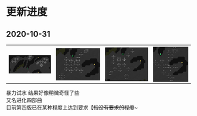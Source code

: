 # 更新进度

## 2020-10-31

<table>
    <tr>
        <th><img src="doc/img/20201031-1.jpg"align="middle" /></th>
        <th><img src="doc/img/20201031-2.png"  align="middle" /></th>
        <th><img src="doc/img/20201031-3.png" align="middle" /></th>
        <th><img src="doc/img/20201031-4.png" align="middle" /></th>
    </tr>

</table>

暴力试水 结果好像~~稍微~~奇怪了些  
又名进化四部曲  
目前第四版已在某种程度上达到要求【~~指没有要求的程度~~~